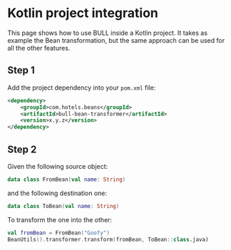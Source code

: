 <head>
    <title>Kotlin project integration</title>
</head>

# Kotlin project integration

This page shows how to use BULL inside a Kotlin project.
It takes as example the Bean transformation, but the same approach can be used for all the other features.

## Step 1

Add the project dependency into your `pom.xml` file:

```xml
<dependency>
    <groupId>com.hotels.beans</groupId>
    <artifactId>bull-bean-transformer</artifactId>
    <version>x.y.z</version>
</dependency>
```

## Step 2

Given the following source object:

```kotlin
data class FromBean(val name: String)
```

and the following destination one:

```kotlin
data class ToBean(val name: String)
```

To transform the one into the other:

```kotlin
val fromBean = FromBean("Goofy")
BeanUtils().transformer.transform(fromBean, ToBean::class.java)
```


